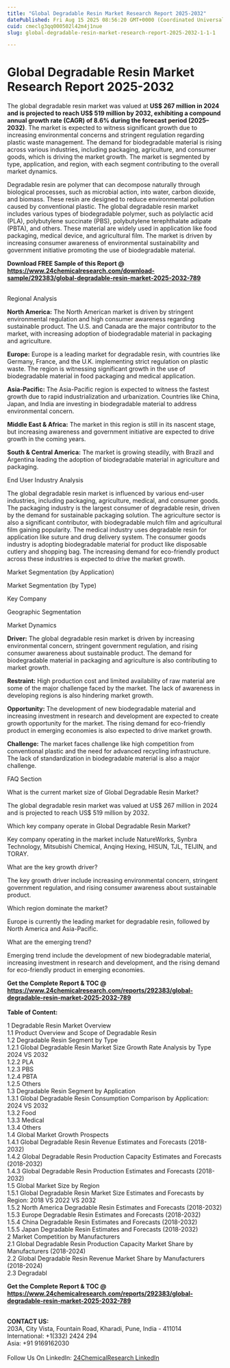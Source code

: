 ```yaml
---
title: "Global Degradable Resin Market Research Report 2025-2032"
datePublished: Fri Aug 15 2025 08:56:20 GMT+0000 (Coordinated Universal Time)
cuid: cmeclg3qq000502l42m4j1nue
slug: global-degradable-resin-market-research-report-2025-2032-1-1-1

---
```


# Global Degradable Resin Market Research Report 2025-2032

<p>The global degradable resin market was valued at <strong>US$ 267 million in 2024 and is projected to reach US$ 519 million by 2032, exhibiting a compound annual growth rate (CAGR) of 8.6% during the forecast period (2025–2032)</strong>. The market is expected to witness significant growth due to increasing environmental concerns and stringent regulation regarding plastic waste management. The demand for biodegradable material is rising across various industries, including packaging, agriculture, and consumer goods, which is driving the market growth. The market is segmented by type, application, and region, with each segment contributing to the overall market dynamics.</p><p>
</p><p>Degradable resin are polymer that can decompose naturally through biological processes, such as microbial action, into water, carbon dioxide, and biomass. These resin are designed to reduce environmental pollution caused by conventional plastic. The global degradable resin market includes various types of biodegradable polymer, such as polylactic acid (PLA), polybutylene succinate (PBS), polybutylene terephthalate adipate (PBTA), and others. These material are widely used in application like food packaging, medical device, and agricultural film. The market is driven by increasing consumer awareness of environmental sustainability and government initiative promoting the use of biodegradable material.</p><div><b>Download FREE Sample of this Report @ 
            <a href="https://www.24chemicalresearch.com/download-sample/292383/global-degradable-resin-market-2025-2032-789">
            https://www.24chemicalresearch.com/download-sample/292383/global-degradable-resin-market-2025-2032-789</a></b></div><br><p>
Regional Analysis</p><p>
</p><p><strong>North America:</strong> The North American market is driven by stringent environmental regulation and high consumer awareness regarding sustainable product. The U.S. and Canada are the major contributor to the market, with increasing adoption of biodegradable material in packaging and agriculture.</p><p>
</p><p><strong>Europe:</strong> Europe is a leading market for degradable resin, with countries like Germany, France, and the U.K. implementing strict regulation on plastic waste. The region is witnessing significant growth in the use of biodegradable material in food packaging and medical application.</p><p>
</p><p><strong>Asia-Pacific:</strong> The Asia-Pacific region is expected to witness the fastest growth due to rapid industrialization and urbanization. Countries like China, Japan, and India are investing in biodegradable material to address environmental concern.</p><p>
</p><p><strong>Middle East &amp; Africa:</strong> The market in this region is still in its nascent stage, but increasing awareness and government initiative are expected to drive growth in the coming years.</p><p>
</p><p><strong>South &amp; Central America:</strong> The market is growing steadily, with Brazil and Argentina leading the adoption of biodegradable material in agriculture and packaging.</p><p>
End User Industry Analysis</p><p>
</p><p>The global degradable resin market is influenced by various end-user industries, including packaging, agriculture, medical, and consumer goods. The packaging industry is the largest consumer of degradable resin, driven by the demand for sustainable packaging solution. The agriculture sector is also a significant contributor, with biodegradable mulch film and agricultural film gaining popularity. The medical industry uses degradable resin for application like suture and drug delivery system. The consumer goods industry is adopting biodegradable material for product like disposable cutlery and shopping bag. The increasing demand for eco-friendly product across these industries is expected to drive the market growth.</p><p>
Market Segmentation (by Application)</p><p>
</p><p>
Market Segmentation (by Type)</p><p>
</p><p>
Key Company</p><p>
</p><p>
Geographic Segmentation</p><p>
</p><p>
Market Dynamics</p><p>
</p><p><strong>Driver:</strong> The global degradable resin market is driven by increasing environmental concern, stringent government regulation, and rising consumer awareness about sustainable product. The demand for biodegradable material in packaging and agriculture is also contributing to market growth.</p><p>
</p><p><strong>Restraint:</strong> High production cost and limited availability of raw material are some of the major challenge faced by the market. The lack of awareness in developing regions is also hindering market growth.</p><p>
</p><p><strong>Opportunity:</strong> The development of new biodegradable material and increasing investment in research and development are expected to create growth opportunity for the market. The rising demand for eco-friendly product in emerging economies is also expected to drive market growth.</p><p>
</p><p><strong>Challenge:</strong> The market faces challenge like high competition from conventional plastic and the need for advanced recycling infrastructure. The lack of standardization in biodegradable material is also a major challenge.</p><p>
FAQ Section</p><p>
What is the current market size of Global Degradable Resin Market?</p><p>
</p><p>The global degradable resin market was valued at US$ 267 million in 2024 and is projected to reach US$ 519 million by 2032.</p><p>
Which key company operate in Global Degradable Resin Market?</p><p>
</p><p>Key company operating in the market include NatureWorks, Synbra Technology, Mitsubishi Chemical, Anqing Hexing, HISUN, TJL, TEIJIN, and TORAY.</p><p>
What are the key growth driver?</p><p>
</p><p>The key growth driver include increasing environmental concern, stringent government regulation, and rising consumer awareness about sustainable product.</p><p>
Which region dominate the market?</p><p>
</p><p>Europe is currently the leading market for degradable resin, followed by North America and Asia-Pacific.</p><p>
What are the emerging trend?</p><p>
</p><p>Emerging trend include the development of new biodegradable material, increasing investment in research and development, and the rising demand for eco-friendly product in emerging economies.</p>

<div><b>Get the Complete Report & TOC @ 
            <a href="https://www.24chemicalresearch.com/reports/292383/global-degradable-resin-market-2025-2032-789">
            https://www.24chemicalresearch.com/reports/292383/global-degradable-resin-market-2025-2032-789</a></b></div><br>
            <b>Table of Content:</b><p>1 Degradable Resin Market Overview<br />
    1.1 Product Overview and Scope of Degradable Resin<br />
    1.2 Degradable Resin Segment by Type<br />
        1.2.1 Global Degradable Resin Market Size Growth Rate Analysis by Type 2024 VS 2032<br />
        1.2.2 PLA<br />
        1.2.3 PBS<br />
        1.2.4 PBTA<br />
        1.2.5 Others<br />
    1.3 Degradable Resin Segment by Application<br />
        1.3.1 Global Degradable Resin Consumption Comparison by Application: 2024 VS 2032<br />
        1.3.2 Food<br />
        1.3.3 Medical<br />
        1.3.4 Others<br />
    1.4 Global Market Growth Prospects<br />
        1.4.1 Global Degradable Resin Revenue Estimates and Forecasts (2018-2032)<br />
        1.4.2 Global Degradable Resin Production Capacity Estimates and Forecasts (2018-2032)<br />
        1.4.3 Global Degradable Resin Production Estimates and Forecasts (2018-2032)<br />
    1.5 Global Market Size by Region<br />
        1.5.1 Global Degradable Resin Market Size Estimates and Forecasts by Region: 2018 VS 2022 VS 2032<br />
        1.5.2 North America Degradable Resin Estimates and Forecasts (2018-2032)<br />
        1.5.3 Europe Degradable Resin Estimates and Forecasts (2018-2032)<br />
        1.5.4 China Degradable Resin Estimates and Forecasts (2018-2032)<br />
        1.5.5 Japan Degradable Resin Estimates and Forecasts (2018-2032)<br />
2 Market Competition by Manufacturers<br />
    2.1 Global Degradable Resin Production Capacity Market Share by Manufacturers (2018-2024)<br />
    2.2 Global Degradable Resin Revenue Market Share by Manufacturers (2018-2024)<br />
    2.3 Degradabl</p>

<div><b>Get the Complete Report & TOC @ 
            <a href="https://www.24chemicalresearch.com/reports/292383/global-degradable-resin-market-2025-2032-789">
            https://www.24chemicalresearch.com/reports/292383/global-degradable-resin-market-2025-2032-789</a></b></div><br>

<b>CONTACT US:</b><br>
            203A, City Vista, Fountain Road, Kharadi, Pune, India - 411014<br>
            International: +1(332) 2424 294<br>
            Asia: +91 9169162030 <br><br>
            Follow Us On LinkedIn: <a href="https://www.linkedin.com/company/24chemicalresearch/">24ChemicalResearch LinkedIn</a>